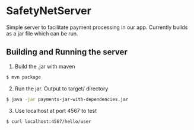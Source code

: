 # SafetyNetServer
Simple server to facilitate payment processing in our app. Currently builds as a jar file which can be run.

## Building and Running the server
1. Build the .jar with maven
```bash
$ mvn package
```

2. Run the jar. Output to target/ directory
```bash
$ java -jar payments-jar-with-dependencies.jar
```

3. Use localhost at port 4567 to test
```bash
$ curl localhost:4567/hello/user
```
